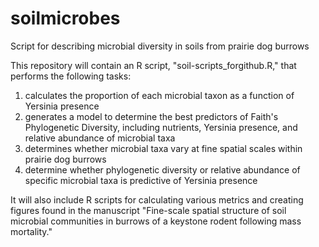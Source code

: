 # soilmicrobes
Script for describing microbial diversity in soils from prairie dog burrows

This repository will contain an R script, "soil-scripts_forgithub.R," that performs the following tasks:
1) calculates the proportion of each microbial taxon as a function of Yersinia presence 
2) generates a model to determine the best predictors of Faith's Phylogenetic Diversity, including nutrients, Yersinia presence, and relative abundance of microbial taxa
3) determines whether microbial taxa vary at fine spatial scales within prairie dog burrows
4) determine whether phylogenetic diversity or relative abundance of specific microbial taxa is predictive of Yersinia presence

It will also include R scripts for calculating various metrics and creating figures found in the manuscript "Fine-scale spatial structure of soil microbial communities in burrows of a keystone rodent following mass mortality."
